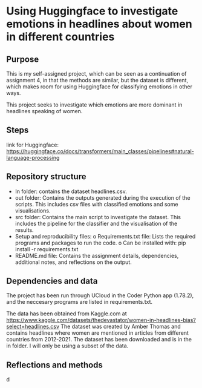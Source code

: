 # Using Huggingface to investigate emotions in headlines about women in different countries
## Purpose
This is my self-assigned project, which can be seen as a continuation of assignment 4, in that the methods are similar, but the dataset is different, which makes room for using Huggingface for classifying emotions in other ways.

This project seeks to investigate which emotions are more dominant in headlines speaking of women.

## Steps


link for Huggingface: https://huggingface.co/docs/transformers/main_classes/pipelines#natural-language-processing

## Repository structure
-	In folder: contains the dataset headlines.csv.
-	out folder: Contains the outputs generated during the execution of the scripts. This includes csv files with classified emotions and some visualisations.
-	src folder: Contains the main script to investigate the dataset. This includes the pipeline for the classifier and the visualisation of the results.
-	Setup and reproducibility files:
o	Requirements.txt file: Lists the required programs and packages to run the code. 
o	Can be installed with: pip install -r requirements.txt
-	README.md file: Contains the assignment details, dependencies, additional notes, and reflections on the output. 
## Dependencies and data
The project has been run through UCloud in the Coder Python app (1.78.2), and the neccesary programs are listed in requirements.txt.

The data has been obtained from Kaggle.com at https://www.kaggle.com/datasets/thedevastator/women-in-headlines-bias?select=headlines.csv
The dataset was created by Amber Thomas and contains headlines where women are mentioned in articles from different countries from 2012-2021. The dataset has been downloaded and is in the in folder. I will only be using a subset of the data.

## Reflections and methods
d